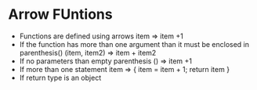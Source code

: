 # Arrow FUntions

- Functions are defined using arrows
  item => item +1
- If the function has more than one argument than it must be enclosed in parenthesis()
 (item, item2) => item + item2
- If no parameters than empty parenthesis
  () => item +1
- If more than one statement
  item => {
   item = item + 1;
   return item
  }
- If return type is an object
  
  
  
